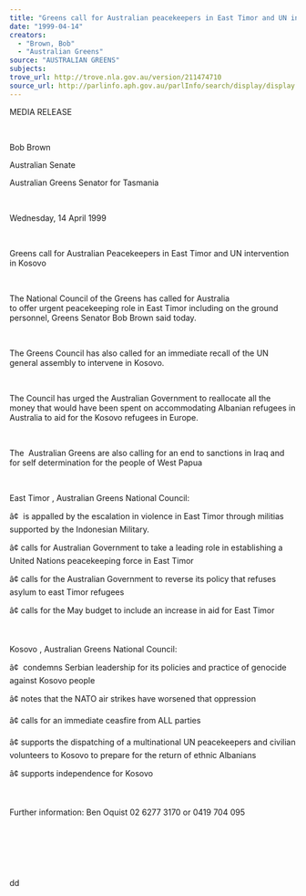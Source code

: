 ```yaml
---
title: "Greens call for Australian peacekeepers in East Timor and UN intervention in Kosovo."
date: "1999-04-14"
creators:
  - "Brown, Bob"
  - "Australian Greens"
source: "AUSTRALIAN GREENS"
subjects:
trove_url: http://trove.nla.gov.au/version/211474710
source_url: http://parlinfo.aph.gov.au/parlInfo/search/display/display.w3p;query=Id%3A%22media/pressrel/DX606%22
---
```


   

  MEDIA RELEASE

  

  Bob Brown

  Australian Senate

  Australian Greens Senator for Tasmania

  

 Wednesday, 14 April 1999

  

  Greens call for Australian Peacekeepers in 
East Timor and UN intervention in Kosovo

  

   The National Council of the Greens has called for Australia  
to offer urgent peacekeeping role in East Timor including on the ground 
personnel, Greens Senator Bob Brown said today.

  

 The Greens Council has also called for an immediate 
recall of the UN  general assembly to intervene in Kosovo.

  

  The Council has urged the Australian Government to 
reallocate all the  money that would have been spent on accommodating 
Albanian refugees in Australia to aid for the Kosovo refugees in Europe.

  

  The  Australian Greens are also calling for 
an end to sanctions in Iraq and  for self determination for the 
people of West Papua

  

  East Timor  , Australian Greens National Council:

  â¢  is appalled 
by the escalation in violence in East Timor through militias supported 
by the Indonesian Military.

 â¢ calls 
for Australian Government to take a leading role in establishing a United 
Nations peacekeeping force in East Timor

 â¢ calls 
for the Australian Government to reverse its policy that refuses asylum 
to east Timor refugees

 â¢ calls 
for the May budget to include an increase in aid for East Timor

  

  Kosovo  , Australian Greens National Council:

  â¢  condemns 
Serbian leadership for its policies and practice of genocide against 
Kosovo people

 â¢ notes 
that the NATO air strikes have worsened that oppression

 â¢ calls 
for an immediate ceasfire from ALL parties

 â¢ supports 
the dispatching of a multinational UN peacekeepers and civilian volunteers 
to Kosovo to prepare for the return of ethnic Albanians

 â¢ supports 
independence for Kosovo

  

 Further 
information: Ben Oquist 02 6277 3170 or 0419 704 095

  

  

  

  dd

